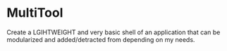 # MultiTool
Create a LGIHTWEIGHT and very basic shell of an application that can be modularized and added/detracted from depending on my needs.
